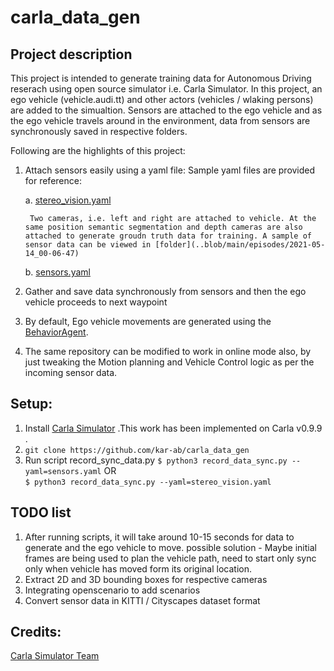 # carla_data_gen


## Project description

This project is intended to generate training data for Autonomous Driving reserach using open source simulator i.e. Carla Simulator. 
In this project, an ego vehicle (vehicle.audi.tt) and other actors (vehicles / wlaking persons) are added to the simualtion. Sensors are attached to the ego vehicle and as the ego vehicle travels around in the environment, data from sensors are synchronously saved in respective folders. 
    
Following are the highlights of this project: 
    
1. Attach sensors easily using a yaml file: Sample yaml files are provided for reference: 
    
    a. [stereo_vision.yaml](../blob/main/stereo_vision.yaml) 
        
        Two cameras, i.e. left and right are attached to vehicle. At the same position semantic segmentation and depth cameras are also attached to generate groudn truth data for training. A sample of sensor data can be viewed in [folder](..blob/main/episodes/2021-05-14_00-06-47)
        
    b. [sensors.yaml](../blob/main/sensors.yaml)
3. Gather and save data synchronously from sensors and then the ego vehicle proceeds to next waypoint
4. By default, Ego vehicle movements are generated using the [BehaviorAgent](../blob/main/configure_agents/navigation/behavior_agent.py).
5. The same repository can be modified to work in online mode also, by just tweaking the Motion planning and Vehicle Control logic as per the incoming sensor data. 

## Setup:

1. Install [Carla Simulator](https://carla.org/2020/04/22/release-0.9.9/) .This work has been implemented on Carla v0.9.9 .
2. `git clone https://github.com/kar-ab/carla_data_gen`
3. Run script record_sync_data.py
    `$ python3 record_data_sync.py --yaml=sensors.yaml`
    OR     
    `$ python3 record_data_sync.py --yaml=stereo_vision.yaml`


## TODO list

1. After running scripts, it will take around 10-15 seconds for data to generate and the ego vehicle to move. possible solution - Maybe initial frames are being used to plan the vehicle path, need to start only sync only when vehicle has moved form its original location. 
2. Extract 2D and 3D bounding boxes for respective cameras
3. Integrating openscenario to add scenarios
4. Convert sensor data in KITTI / Cityscapes dataset format


## Credits: 

[Carla Simulator Team](https://carla.org/)

